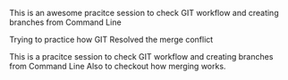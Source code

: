 
This is an awesome pracitce session to check GIT workflow and creating branches from Command Line 

Trying to practice how GIT Resolved the merge conflict

This is a pracitce session to check GIT workflow and creating branches from Command Line 
Also to checkout how merging works.
